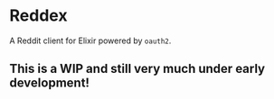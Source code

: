 # Reddex
A Reddit client for Elixir powered by `oauth2`.
## This is a WIP and still very much under early development!
